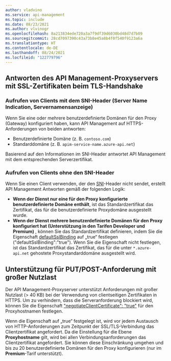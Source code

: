 ```yaml
---
author: vladvino
ms.service: api-management
ms.topic: include
ms.date: 08/23/2021
ms.author: vlvinogr
ms.openlocfilehash: 8a213834ede720a3a7f9df39d6030bd48d7d7b09
ms.sourcegitcommit: 28cd7097390c43a73b8e45a8b4f0f540f9123a6a
ms.translationtype: HT
ms.contentlocale: de-DE
ms.lasthandoff: 08/24/2021
ms.locfileid: "122779796"
---
```

## <a name="how-api-management-proxy-server-responds-with-ssl-certificates-in-the-tls-handshake"></a>Antworten des API Management-Proxyservers mit SSL-Zertifikaten beim TLS-Handshake

### <a name="clients-calling-with-server-name-indication-sni-header"></a>Aufrufen von Clients mit dem SNI-Header (Server Name Indication, Servernamensanzeige)
Wenn Sie eine oder mehrere benutzerdefinierte Domänen für den Proxy (Gateway) konfiguriert haben, kann API Management auf HTTPS-Anforderungen von beiden antworten:
* Benutzerdefinierte Domäne (z. B. `contoso.com`)
* Standarddomäne (z. B. `apim-service-name.azure-api.net`) 

Basierend auf den Informationen im SNI-Header antwortet API Management mit dem entsprechenden Serverzertifikat.

### <a name="clients-calling-without-sni-header"></a>Aufrufen von Clients ohne den SNI-Header
Wenn Sie einen Client verwenden, der den [SNI](https://tools.ietf.org/html/rfc6066#section-3)-Header nicht sendet, erstellt API Management Antworten gemäß der folgenden Logik:

* **Wenn der Dienst nur eine für den Proxy konfigurierte benutzerdefinierte Domäne enthält**, ist das Standardzertifikat das Zertifikat, das für die benutzerdefinierte Proxydomäne ausgestellt wurde.
* **Wenn der Dienst mehrere benutzerdefinierte Domänen für den Proxy konfiguriert hat (Unterstützung in den Tarifen **Developer** und **Premium**)** , können Sie das Standardzertifikat definieren, indem Sie die Eigenschaft [defaultSslBinding](/rest/api/apimanagement/2019-12-01/apimanagementservice/createorupdate#hostnameconfiguration) auf „true“ festlegen ("defaultSslBinding":"true"). Wenn Sie die Eigenschaft nicht festlegen, ist das Standardzertifikat das Zertifikat, das für die unter `*.azure-api.net` gehostete Proxystandarddomäne ausgestellt wird.

## <a name="support-for-putpost-request-with-large-payload"></a>Unterstützung für PUT/POST-Anforderung mit großer Nutzlast

Der API Management-Proxyserver unterstützt Anforderungen mit großer Nutzlast (> 40 KB) bei der Verwendung von clientseitigen Zertifikaten in HTTPS. Um zu verhindern, dass die Serveranforderung blockiert wird, können Sie die Eigenschaft ["negotiateClientCertificate": "true"](/rest/api/apimanagement/2019-12-01/ApiManagementService/CreateOrUpdate#hostnameconfiguration) für den Proxyhostnamen festlegen. 

Wenn die Eigenschaft auf „true“ festgelegt ist, wird vor jedem Austausch von HTTP-Anforderungen zum Zeitpunkt der SSL/TLS-Verbindung das Clientzertifikat angefordert. Da die Einstellung für die Ebene **Proxyhostname** gilt, wird bei allen Verbindungsanforderungen das Clientzertifikat angefordert. Sie können diese Einschränkung umgehen und bis zu 20 benutzerdefinierte Domänen für den Proxy konfigurieren (nur im **Premium**-Tarif unterstützt).
